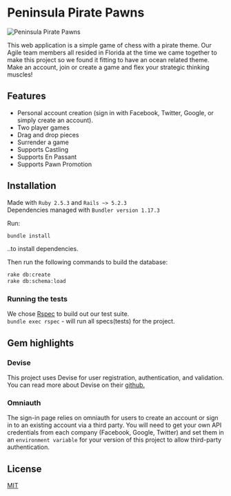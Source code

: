 # Peninsula Pirate Pawns

![Peninsula Pirate Pawns](https://i.imgur.com/UGOaEbT.png)

This web application is a simple game of chess with a pirate theme. Our Agile team members all resided in Florida at the time we came together to make this project so we found it fitting to have an ocean related theme. Make an account, join or create a game and flex your strategic thinking muscles!

## Features
- Personal account creation (sign in with Facebook, Twitter, Google, or simply create an account).<br />
- Two player games<br />
- Drag and drop pieces<br />
- Surrender a game<br />
- Supports Castling<br />
- Supports En Passant<br />
- Supports Pawn Promotion<br />

## Installation

Made with `Ruby 2.5.3` and `Rails ~> 5.2.3`<br />
Dependencies managed with `Bundler version 1.17.3`

Run:
```bash
bundle install
```
..to install dependencies. 

Then run the following commands to build the database:

```bash
rake db:create
rake db:schema:load
```

### Running the tests

We chose [Rspec](https://rspec.info/) to build out our test suite.<br />
`bundle exec rspec` - will run all specs(tests) for the project. 

## Gem highlights

### Devise

This project uses Devise for user registration, authentication, and validation. You can read more about Devise on their [github.](https://github.com/heartcombo/devise)

### Omniauth

The sign-in page relies on omniauth for users to create an account or sign in to an existing account via a third party. You will need to get your own API credentials from each company (Facebook, Google, Twitter) and set them in an `environment variable` for your version of this project to allow third-party authentication. 

## License
[MIT](https://choosealicense.com/licenses/mit/)

